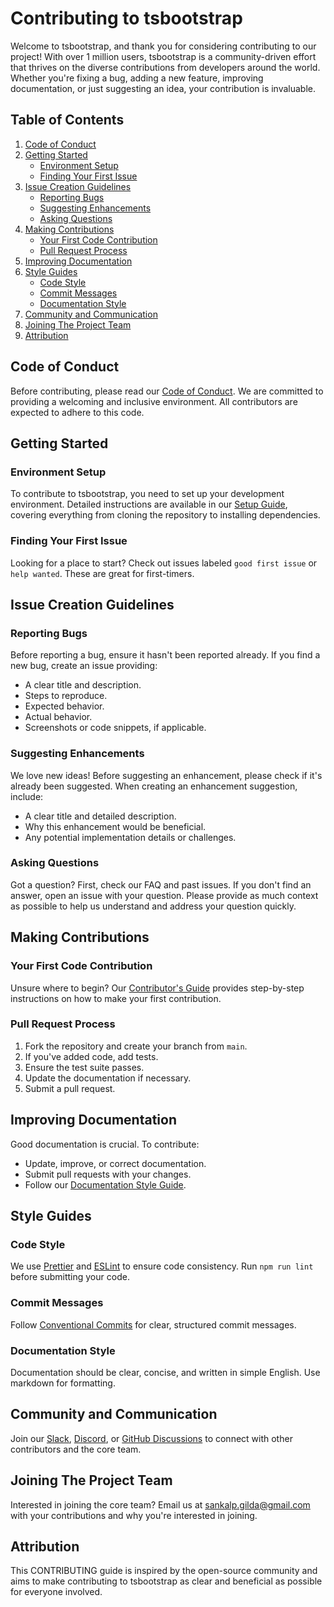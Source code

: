 # Contributing to tsbootstrap

Welcome to tsbootstrap, and thank you for considering contributing to our project! With over 1 million users, tsbootstrap is a community-driven effort that thrives on the diverse contributions from developers around the world. Whether you're fixing a bug, adding a new feature, improving documentation, or just suggesting an idea, your contribution is invaluable.

## Table of Contents

1. [Code of Conduct](#code-of-conduct)
2. [Getting Started](#getting-started)
   - [Environment Setup](#environment-setup)
   - [Finding Your First Issue](#finding-your-first-issue)
3. [Issue Creation Guidelines](#issue-creation-guidelines)
   - [Reporting Bugs](#reporting-bugs)
   - [Suggesting Enhancements](#suggesting-enhancements)
   - [Asking Questions](#asking-questions)
4. [Making Contributions](#making-contributions)
   - [Your First Code Contribution](#your-first-code-contribution)
   - [Pull Request Process](#pull-request-process)
5. [Improving Documentation](#improving-documentation)
6. [Style Guides](#style-guides)
   - [Code Style](#code-style)
   - [Commit Messages](#commit-messages)
   - [Documentation Style](#documentation-style)
7. [Community and Communication](#community-and-communication)
8. [Joining The Project Team](#joining-the-project-team)
9. [Attribution](#attribution)

## Code of Conduct

Before contributing, please read our [Code of Conduct](https://github.com/astrogilda/tsbootstrap/blob/main/CODE_OF_CONDUCT.md). We are committed to providing a welcoming and inclusive environment. All contributors are expected to adhere to this code.

## Getting Started

### Environment Setup

To contribute to tsbootstrap, you need to set up your development environment. Detailed instructions are available in our [Setup Guide](https://github.com/astrogilda/tsbootstrap/wiki/Setup-Guide), covering everything from cloning the repository to installing dependencies.

### Finding Your First Issue

Looking for a place to start? Check out issues labeled `good first issue` or `help wanted`. These are great for first-timers.

## Issue Creation Guidelines

### Reporting Bugs

Before reporting a bug, ensure it hasn't been reported already. If you find a new bug, create an issue providing:

- A clear title and description.
- Steps to reproduce.
- Expected behavior.
- Actual behavior.
- Screenshots or code snippets, if applicable.

### Suggesting Enhancements

We love new ideas! Before suggesting an enhancement, please check if it's already been suggested. When creating an enhancement suggestion, include:

- A clear title and detailed description.
- Why this enhancement would be beneficial.
- Any potential implementation details or challenges.

### Asking Questions

Got a question? First, check our FAQ and past issues. If you don't find an answer, open an issue with your question. Please provide as much context as possible to help us understand and address your question quickly.

## Making Contributions

### Your First Code Contribution

Unsure where to begin? Our [Contributor's Guide](https://github.com/astrogilda/tsbootstrap/wiki/Contributor's-Guide) provides step-by-step instructions on how to make your first contribution.

### Pull Request Process

1. Fork the repository and create your branch from `main`.
2. If you've added code, add tests.
3. Ensure the test suite passes.
4. Update the documentation if necessary.
5. Submit a pull request.

## Improving Documentation

Good documentation is crucial. To contribute:

- Update, improve, or correct documentation.
- Submit pull requests with your changes.
- Follow our [Documentation Style Guide](https://github.com/astrogilda/tsbootstrap/wiki/Documentation-Style-Guide).

## Style Guides

### Code Style

We use [Prettier](https://prettier.io) and [ESLint](https://eslint.org) to ensure code consistency. Run `npm run lint` before submitting your code.

### Commit Messages

Follow [Conventional Commits](https://www.conventionalcommits.org/) for clear, structured commit messages.

### Documentation Style

Documentation should be clear, concise, and written in simple English. Use markdown for formatting.

## Community and Communication

Join our [Slack](https://tsbootstrap.slack.com), [Discord](https://discord.gg/tsbootstrap), or [GitHub Discussions](https://github.com/astrogilda/tsbootstrap/discussions) to connect with other contributors and the core team.

## Joining The Project Team

Interested in joining the core team? Email us at <sankalp.gilda@gmail.com> with your contributions and why you're interested in joining.

## Attribution

This CONTRIBUTING guide is inspired by the open-source community and aims to make contributing to tsbootstrap as clear and beneficial as possible for everyone involved.
